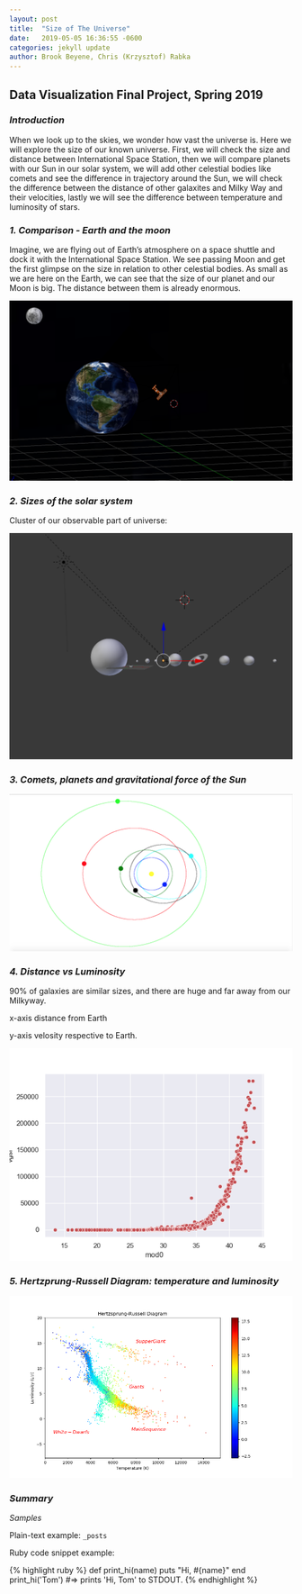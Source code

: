 ```yaml
---
layout: post
title:  "Size of The Universe"
date:   2019-05-05 16:36:55 -0600
categories: jekyll update
author: Brook Beyene, Chris (Krzysztof) Rabka
---
```

## Data Visualization Final Project, Spring 2019

### *Introduction*
When we look up to the skies, we wonder how vast the universe is.
Here we will explore the size of our known universe. First, we will check the size and distance between International Space Station, then we will compare planets with our Sun in our solar system, we will add other celestial bodies like comets and see the difference in trajectory around the Sun, we will check the difference between the distance of other galaxites and Milky Way and their velocities, lastly we will see the difference between temperature and luminosity of stars.

### *1. Comparison - Earth and the moon*
Imagine, we are flying out of Earth’s atmosphere on a space shuttle and dock it with the International Space Station. We see passing Moon and get the first glimpse on the size in relation to other celestial bodies.
As small as we are here on the Earth, we can see that the size of our planet and our Moon is big. The distance between them is already enormous.

![](https://github.com/krzysztofMSU/data-visualization-final-project/blob/gh-pages/_assets/_images/earth_moon_iss.png?raw=true)

### *2. Sizes of the solar system*

Cluster of our observable part of universe:

![](https://github.com/krzysztofMSU/data-visualization-final-project/blob/gh-pages/_assets/_images/size_solar_system.png?raw=true)

### *3. Comets, planets and gravitational force of the Sun*

![](https://github.com/krzysztofMSU/data-visualization-final-project/blob/gh-pages/_assets/_images/palents_comets.png?raw=true)

### *4. Distance vs Luminosity*
90% of galaxies are similar sizes, and there are huge and far away from our Milkyway.

x-axis distance from Earth

y-axis velosity respective to Earth.

![](https://github.com/krzysztofMSU/data-visualization-final-project/blob/gh-pages/_assets/_images/distance_velocity.png?raw=true)

### *5. Hertzprung-Russell Diagram: temperature and luminosity*

![](https://github.com/krzysztofMSU/data-visualization-final-project/blob/gh-pages/_assets/_images/H_R_Diagram.png?raw=true)

### *Summary*

*Samples*

Plain-text example: `_posts`

Ruby code snippet example:

{% highlight ruby %}
def print_hi(name)
  puts "Hi, #{name}"
end
print_hi('Tom')
#=> prints 'Hi, Tom' to STDOUT.
{% endhighlight %}
